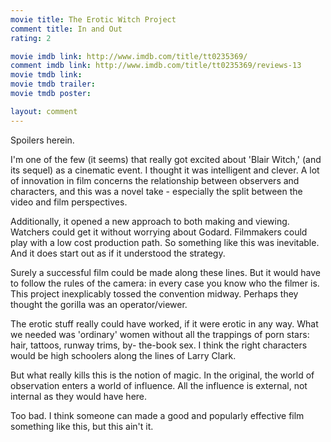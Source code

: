 ```yaml
---
movie title: The Erotic Witch Project
comment title: In and Out
rating: 2

movie imdb link: http://www.imdb.com/title/tt0235369/
comment imdb link: http://www.imdb.com/title/tt0235369/reviews-13
movie tmdb link: 
movie tmdb trailer: 
movie tmdb poster: 

layout: comment
---
```


Spoilers herein.

I'm one of the few (it seems) that really got excited about 'Blair Witch,' (and its sequel) as a cinematic event. I thought it was intelligent and clever. A lot of innovation in film concerns the relationship between observers and characters, and this was a novel take - especially the split between the video and film perspectives.

Additionally, it opened a new approach to both making and viewing. Watchers could get it without worrying about Godard. Filmmakers could play with a low cost production path. So something like this was inevitable. And it does start out as if it understood the strategy.

Surely a successful film could be made along these lines. But it would have to follow the rules of the camera: in every case you know who the filmer is. This project inexplicably tossed the convention midway. Perhaps they thought the gorilla was an operator/viewer.

The erotic stuff really could have worked, if it were erotic in any way. What we needed was 'ordinary' women without all the trappings of porn stars: hair, tattoos, runway trims, by- the-book sex. I think the right characters would be high schoolers along the lines of Larry Clark.

But what really kills this is the notion of magic. In the original, the world of observation enters a world of influence. All the influence is external, not internal as they would have here.

Too bad. I think someone can made a good and popularly effective film something like this, but this ain't it.